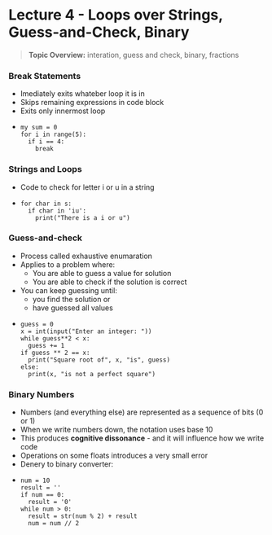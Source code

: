 # Lecture 4 - Loops over Strings, Guess-and-Check, Binary
> **Topic Overview:** interation, guess and check, binary, fractions
### Break Statements
- Imediately exits whateber loop it is in
- Skips remaining expressions in code block
- Exits only innermost loop
- ```
  my sum = 0
  for i in range(5):
    if i == 4:
      break
### Strings and Loops
- Code to check for letter i or u in a string
- ```
  for char in s:
    if char in 'iu':
      print("There is a i or u")
### Guess-and-check
- Process called exhaustive enumaration
- Applies to a problem where:
  - You are able to guess a value for solution
  - You are able to check if the solution is correct
- You can keep guessing until:
  - you find the solution or
  - have guessed all values
 - ```
   guess = 0
   x = int(input("Enter an integer: "))
   while guess**2 < x:
     guess += 1
   if guess ** 2 == x:
     print("Square root of", x, "is", guess)
   else:
     print(x, "is not a perfect square")
### Binary Numbers
- Numbers (and everything else) are represented as a sequence of bits (0 or 1)
- When we write numbers down, the notation uses base 10
- This produces **cognitive dissonance** - and it will influence how we write code
- Operations on some floats introduces a very small error
- Denery to binary converter:
- ```
  num = 10
  result = ''
  if num == 0:
    result = '0'
  while num > 0:
    result = str(num % 2) + result
    num = num // 2
